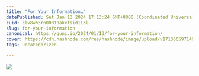 ```yaml
---
title: "For Your Information…"
datePublished: Sat Jan 13 2024 17:13:24 GMT+0000 (Coordinated Universal Time)
cuid: clv8wh3rn00010akxfsid1i3l
slug: for-your-information
canonical: https://quni.io/2024/01/13/for-your-information/
cover: https://cdn.hashnode.com/res/hashnode/image/upload/v1713665971468/cb0fa08f-fcb8-4cff-a976-ce735e5fa3ae.jpeg
tags: uncategorized

---
```


![](https://cdn.hashnode.com/res/hashnode/image/upload/v1713665970180/28295ca8-a56d-4756-b9cf-0604b52caaf0.jpeg)